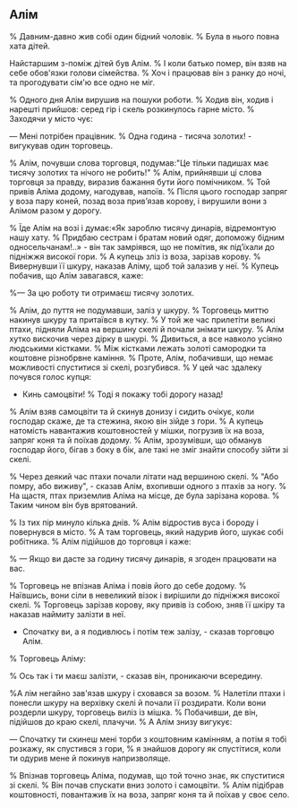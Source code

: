## Алім

% Давним-давно жив собі один бідний чоловік.
% Була в нього повна хата дітей.

Найстаршим з-поміж дітей був Алім.
% І коли батько помер, він взяв на себе обов'язки голови сімейства.
% Хоч і працював він з ранку до ночі, та прогодувати сім'ю все одно не міг.

% Одного дня Алім вирушив на пошуки роботи.
% Ходив він, ходив і нарешті прийшов: серед гір і скель розкинулось гарне місто.
% Заходячи у місто чує:

— Мені потрібен працівник.
% Одна година - тисяча золотих! - вигукував один торговець. 

% Алім, почувши слова торговця, подумав:"Це тільки падишах має тисячу золотих та нічого не робить!"
% Алім, прийнявши ці слова торговця за правду, виразив бажання бути його помічником.
% Той привів Аліма додому, нагодував, напоїв.
% Після цього господар запряг у воза пару коней, позад воза прив’язав корову, і вирушили вони з Алімом разом у дорогу.

% Їде Алім на возі і думає:«Як зароблю тисячу динарів, відремонтую нашу хату.
% Придбаю сестрам і братам новий одяг, допоможу бідним односельчанам!..» - він так замріявся, що не помітив, як під’їхали до підніжжя високої гори.
% А купець зліз із воза, зарізав корову.
% Вивернувши її шкуру, наказав Аліму, щоб той залазив у неї.
% Купець побачив, що Алім завагався, каже:

%— За цю роботу ти отримаєш тисячу золотих.

% Алім, до пуття не подумавши, заліз у шкуру.
% Торговець миттю накинув шкуру та притаївся в кутку.
% У той же час прилетіти великі птахи, підняли Аліма на вершину скелі й почали знімати шкуру.
% Алім хутко вискочив через дірку в шкурі.
% Дивиться, а все навколо усіяно людськими кістками.
% Між кістками лежать золоті самородки та коштовне різнобрвне каміння.
% Проте, Алім, побачивши, що немає можливості спуститися зі скелі, розгубився.
% У цей час здалеку почувся голос купця:

- Кинь самоцвіти!
% Тоді я покажу тобі дорогу назад!

% Алім взяв самоцвіти та й скинув донизу і сидить очікує, коли господар скаже, де та стежина, якою він зійде з гори.
% А купець натомість навантажив коштовностей у мішки, погрузив їх на воза, запряг коня та й поїхав додому.
% Алім, зрозумівши, що обманув господар його, бігав з боку в бік, але такі не зміг знайти способу зійти зі скелі.

% Через деякий час птахи почали літати над вершиною скелі.
% "Або помру, або виживу", - сказав Алім, вхопивши одного з птахів за ногу.
% На щастя, птах приземлив Аліма на місце, де була зарізана корова.
% Таким чином він був врятований.

% Із тих пір минуло кілька днів.
% Алім відростив вуса і бороду і повернувся в місто.
% А там торговець, який надурив його, шукає собі робітника.
% Алім підійшов до торговця і каже:

% — Якщо ви дасте за годину тисячу динарів, я згоден працювати на вас.

% Торговець не впізнав Аліма і повів його до себе додому.
% Наївшись, вони сіли в невеликий візок і вирішили до підніжжя високої скелі.
% Торговець зарізав корову, яку привів із собою, зняв її шкіру та наказав наймиту залізти в неї.

- Спочатку ви, а я подивлюсь і потім теж залізу, - сказав торговцю Алім.

% Торговець Аліму:

% Ось так і ти маєш залізти, - сказав він, проникаючи всередину.

%А лім негайно зав'язав шкуру і сховався за возом.
% Налетіли птахи і понесли шкуру на верхівку скелі й почали її роздирати.
Коли вони роздерли шкуру, торговець виліз із мішка.
% Побачивши, де він, підійшов до краю скелі, плачучи.
% А Алім знизу вигукує:

— Спочатку ти скинеш мені торби з коштовним камінням, а потім я тобі розкажу, як спустився з гори,
% я знайшов дорогу як спустітися, коли ти одурив мене й покинув напризволяще.

% Впізнав торговець Аліма, подумав, що той точно знає, як спуститися зі скелі.
% Він почав спускати вниз золото і самоцвіти.
% Алім підібрав коштовності, повантажив їх на воза, запряг коня та й поїхав у своє село.
